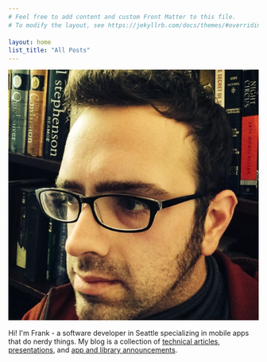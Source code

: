 ```yaml
---
# Feel free to add content and custom Front Matter to this file.
# To modify the layout, see https://jekyllrb.com/docs/themes/#overriding-theme-defaults

layout: home
list_title: "All Posts"
---
```


![Selfie of Frank](/assets/me.jpg)

Hi! I'm Frank - a software developer in Seattle specializing in mobile apps that do nerdy things. My blog is a collection of [technical articles](/tag/article), [presentations](/tag/presentation), and [app and library announcements](/tag/announcement).


